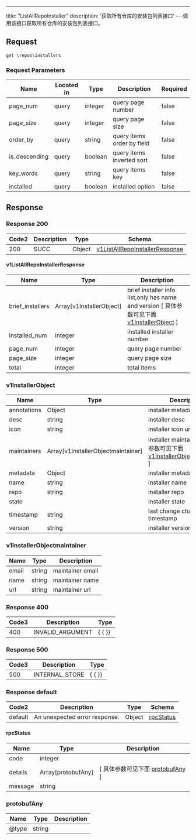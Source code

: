 ---
title: "ListAllRepoInstaller"
description: '获取所有仓库的安装包列表接口'
---调用该接口获取所有仓库的安装包列表接口。



## Request


```
get \repos\installers
```

###  Request Parameters

| Name | Located in | Type | Description |  Required |
| ---- | ---------- | ----------- | ----------- |  ---- |
| page_num | query | integer | query page number |  false |
| page_size | query | integer | query page size |  false |
| order_by | query | string | query items order by field |  false |
| is_descending | query | boolean | query items inverted sort |  false |
| key_words | query | string | query items key |  false |
| installed | query | boolean | installed option |  false |

## Response

### Response  200 
| Code2 | Description | Type | Schema |
| ---- | ----------- | ------ | ------ |
| 200 | SUCC | Object | [v1ListAllRepoInstallerResponse](#v1ListAllRepoInstallerResponse) |

#### v1ListAllRepoInstallerResponse

| Name | Type | Description | 
| ---- | ---- | ----------- |         
| brief_installers | Array[v1InstallerObject] | brief installer info list,only has name and version [ 具体参数可见下面 [v1InstallerObject](#v1InstallerObject) ] |       
| installed_num | integer | installed installer number |      
| page_num | integer | query page number |      
| page_size | integer | query page size |      
| total | integer | total items |   

### v1InstallerObject
| Name | Type | Description | 
| ---- | ---- | ----------- |    
| annotations | Object | installer metadata   |      
| desc | string | installer desc |      
| icon | string | installer icon url |          
| maintainers | Array[v1InstallerObjectmaintainer] | installer maintainers [ 具体参数可见下面 [v1InstallerObjectmaintainer](#v1InstallerObjectmaintainer) ] |      
| metadata | Object | installer metadata   |      
| name | string | installer name |      
| repo | string | installer repo |      
| state |  | installer state |      
| timestamp | string | last change chart timestamp |      
| version | string | installer version |   

### v1InstallerObjectmaintainer
| Name | Type | Description | 
| ---- | ---- | ----------- |     
| email | string | maintainer email |      
| name | string | maintainer name |      
| url | string | maintainer url |   



### Response  400
| Code3 | Description | Type | 
| ---- | ----------- | ------ | 
| 400 | INVALID_ARGUMENT | {   { }} |

### Response  500
| Code3 | Description | Type | 
| ---- | ----------- | ------ | 
| 500 | INTERNAL_STORE | {   { }} |

### Response  default 
| Code2 | Description | Type | Schema |
| ---- | ----------- | ------ | ------ |
| default | An unexpected error response. | Object | [rpcStatus](#rpcStatus) |

#### rpcStatus

| Name | Type | Description | 
| ---- | ---- | ----------- |     
| code | integer |  |          
| details | Array[protobufAny] |  [ 具体参数可见下面 [protobufAny](#protobufAny) ] |       
| message | string |  |   

### protobufAny
| Name | Type | Description | 
| ---- | ---- | ----------- |     
| @type | string |  |   



